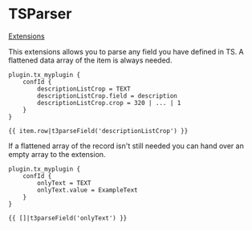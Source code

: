 # TSParser
[Extensions](../extensions.md)

This extensions allows you to parse any field you have defined in TS. A flattened data array of the item is always needed.

```
plugin.tx_myplugin {
	confId {
		descriptionListCrop = TEXT
		descriptionListCrop.field = description
		descriptionListCrop.crop = 320 | ... | 1
	}
}
```

```twig
{{ item.row|t3parseField('descriptionListCrop') }}
```


If a flattened array of the record isn't still needed you can hand over an empty array to the extension.

```
plugin.tx_myplugin {
	confId {
		onlyText = TEXT
		onlyText.value = ExampleText
	}
}
```

```
{{ []|t3parseField('onlyText') }}
```
